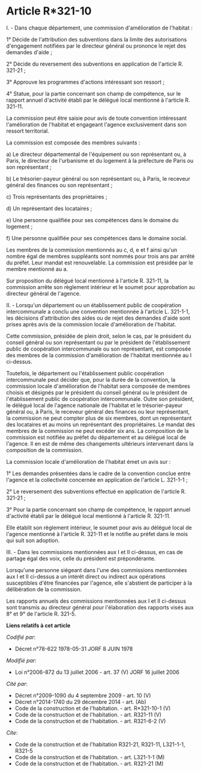 # Article R*321-10

I. - Dans chaque département, une commission d'amélioration de l'habitat :

1° Décide de l'attribution des subventions dans la limite des autorisations d'engagement notifiées par le directeur général
ou prononce le rejet des demandes d'aide ;

2° Décide du reversement des subventions en application de l'article R. 321-21 ;

3° Approuve les programmes d'actions intéressant son ressort ;

4° Statue, pour la partie concernant son champ de compétence, sur le rapport annuel d'activité établi par le délégué local
mentionné à l'article R. 321-11.

La commission peut être saisie pour avis de toute convention intéressant l'amélioration de l'habitat et engageant l'agence
exclusivement dans son ressort territorial.

La commission est composée des membres suivants :

a) Le directeur départemental de l'équipement ou son représentant ou, à Paris, le directeur de l'urbanisme et du logement à
la préfecture de Paris ou son représentant ;

b) Le trésorier-payeur général ou son représentant ou, à Paris, le receveur général des finances ou son représentant ;

c) Trois représentants des propriétaires ;

d) Un représentant des locataires ;

e) Une personne qualifiée pour ses compétences dans le domaine du logement ;

f) Une personne qualifiée pour ses compétences dans le domaine social.

Les membres de la commission mentionnés au c, d, e et f ainsi qu'un nombre égal de membres suppléants sont nommés pour trois
ans par arrêté du préfet. Leur mandat est renouvelable. La commission est présidée par le membre mentionné au a.

Sur proposition du délégué local mentionné à l'article R. 321-11, la commission arrête son règlement intérieur et le soumet
pour approbation au directeur général de l'agence.

II. - Lorsqu'un département ou un établissement public de coopération intercommunale a conclu une convention mentionnée à
l'article L. 321-1-1, les décisions d'attribution des aides ou de rejet des demandes d'aide sont prises après avis de la
commission locale d'amélioration de l'habitat.

Cette commission, présidée de plein droit, selon le cas, par le président du conseil général ou son représentant ou par le
président de l'établissement public de coopération intercommunale ou son représentant, est composée des membres de la
commission d'amélioration de l'habitat mentionnée au I ci-dessus.

Toutefois, le département ou l'établissement public coopération intercommunale peut décider que, pour la durée de la
convention, la commission locale d'amélioration de l'habitat sera composée de membres choisis et désignés par le président du
conseil général ou le président de l'établissement public de coopération intercommunale. Outre son président, le délégué
local de l'agence nationale de l'habitat et le trésorier-payeur général ou, à Paris, le receveur général des finances ou leur
représentant, la commission ne peut compter plus de six membres, dont un représentant des locataires et au moins un
représentant des propriétaires. Le mandat des membres de la commission ne peut excéder six ans. La composition de la
commission est notifiée au préfet du département et au délégué local de l'agence. Il en est de même des changements
ultérieurs intervenant dans la composition de la commission.

La commission locale d'amélioration de l'habitat émet un avis sur :

1° Les demandes présentées dans le cadre de la convention conclue entre l'agence et la collectivité concernée en application
de l'article L. 321-1-1 ;

2° Le reversement des subventions effectué en application de l'article R. 321-21 ;

3° Pour la partie concernant son champ de compétence, le rapport annuel d'activité établi par le délégué local mentionné à
l'article R. 321-11.

Elle établit son règlement intérieur, le soumet pour avis au délégué local de l'agence mentionné à l'article R. 321-11 et le
notifie au préfet dans le mois qui suit son adoption.

III. - Dans les commissions mentionnées aux I et II ci-dessus, en cas de partage égal des voix, celle du président est
prépondérante.

Lorsqu'une personne siégeant dans l'une des commissions mentionnées aux I et II ci-dessus a un intérêt direct ou indirect aux
opérations susceptibles d'être financées par l'agence, elle s'abstient de participer à la délibération de la commission.

Les rapports annuels des commissions mentionnées aux I et II ci-dessus sont transmis au directeur général pour l'élaboration
des rapports visés aux 8° et 9° de l'article R. 321-5.

**Liens relatifs à cet article**

_Codifié par_:

  - Décret n°78-622 1978-05-31 JORF 8 JUIN 1978

_Modifié par_:

  - Loi n°2006-872 du 13 juillet 2006 - art. 37 (V) JORF 16 juillet 2006

_Cité par_:

  - Décret n°2009-1090 du 4 septembre 2009 - art. 10 (V)
  - Décret n°2014-1740 du 29 décembre 2014 - art. (Ab)
  - Code de la construction et de l'habitation. - art. R*321-10-1 (V)
  - Code de la construction et de l'habitation. - art. R321-11 (V)
  - Code de la construction et de l'habitation. - art. R321-6-2 (V)

_Cite_:

  - Code de la construction et de l'habitation R321-21, R321-11, L321-1-1, R321-5
  - Code de la construction et de l'habitation. - art. L321-1-1 (M)
  - Code de la construction et de l'habitation. - art. R321-21 (M)
